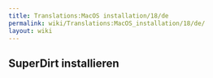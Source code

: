 ```yaml
---
title: Translations:MacOS installation/18/de
permalink: wiki/Translations:MacOS_installation/18/de/
layout: wiki
---
```


## SuperDirt installieren
